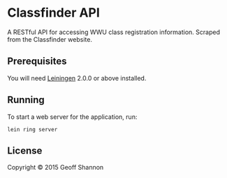 # Classfinder API

A RESTful API for accessing WWU class registration
information. Scraped from the Classfinder website.

## Prerequisites

You will need [Leiningen][] 2.0.0 or above installed.

[leiningen]: https://github.com/technomancy/leiningen

## Running

To start a web server for the application, run:

    lein ring server

## License

Copyright © 2015 Geoff Shannon
